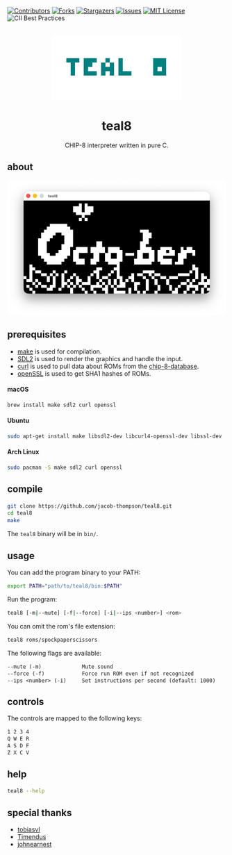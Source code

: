[![Contributors][contributors-shield]][contributors-url]
[![Forks][forks-shield]][forks-url]
[![Stargazers][stars-shield]][stars-url]
[![Issues][issues-shield]][issues-url]
[![MIT License][license-shield]][license-url]
![CII Best Practices](https://img.shields.io/cii/summary/jacob-thompson%2Fteal8)

<br />
<div align="center">

<a href="https://github.com/jacob-thompson/teal8">
<img src="resources/logo.png" alt="Logo">
</a>

<h1 align="center">teal8</h3>

<p align="center">
CHIP-8 interpreter written in pure C.
<br />
</p>

</div>

## about 

![screenshot](resources/screenshot.png)

## prerequisites

* [make](https://www.gnu.org/software/make/) is used for compilation.
* [SDL2](https://www.libsdl.org/) is used to render the graphics and handle the input.
* [curl](https://curl.se/) is used to pull data about ROMs from the [chip-8-database](https://github.com/chip-8/chip-8-database).
* [openSSL](https://www.openssl.org/) is used to get SHA1 hashes of ROMs.

#### macOS

```bash
brew install make sdl2 curl openssl
```

#### Ubuntu

```bash
sudo apt-get install make libsdl2-dev libcurl4-openssl-dev libssl-dev
```

#### Arch Linux

```bash
sudo pacman -S make sdl2 curl openssl
```

## compile

```bash
git clone https://github.com/jacob-thompson/teal8.git
cd teal8
make
```

The `teal8` binary will be in `bin/`.

## usage

You can add the program binary to your PATH:

```bash
export PATH="path/to/teal8/bin:$PATH"
```

Run the program:

```bash
teal8 [-m|--mute] [-f|--force] [-i|--ips <number>] <rom>
```

You can omit the rom's file extension:

```bash
teal8 roms/spockpaperscissors
```

The following flags are available:

```
--mute (-m)             Mute sound
--force (-f)            Force run ROM even if not recognized
--ips <number> (-i)     Set instructions per second (default: 1000)
```

## controls

The controls are mapped to the following keys:

```
1 2 3 4
Q W E R
A S D F
Z X C V
```

## help

```bash
teal8 --help
```

## special thanks

- [tobiasvl](https://tobiasvl.github.io/blog/write-a-chip-8-emulator/)
- [Timendus](https://github.com/Timendus/chip8-test-suite)
- [johnearnest](https://johnearnest.github.io/chip8Archive/)

[contributors-shield]: https://img.shields.io/github/contributors/jacob-thompson/teal8.svg?style=flat
[contributors-url]: https://github.com/jacob-thompson/teal8/graphs/contributors
[forks-shield]: https://img.shields.io/github/forks/jacob-thompson/teal8.svg?style=flat
[forks-url]: https://github.com/jacob-thompson/teal8/network/members
[stars-shield]: https://img.shields.io/github/stars/jacob-thompson/teal8.svg?style=flat
[stars-url]: https://github.com/jacob-thompson/teal8/stargazers
[issues-shield]: https://img.shields.io/github/issues/jacob-thompson/teal8.svg?style=flat
[issues-url]: https://github.com/jacob-thompson/teal8/issues
[license-shield]: https://img.shields.io/github/license/jacob-thompson/teal8.svg?style=flat
[license-url]: https://github.com/jacob-thompson/teal8/blob/main/LICENSE
